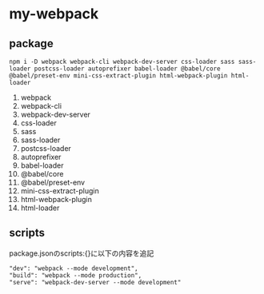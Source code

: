 # my-webpack

## package

```
npm i -D webpack webpack-cli webpack-dev-server css-loader sass sass-loader postcss-loader autoprefixer babel-loader @babel/core @babel/preset-env mini-css-extract-plugin html-webpack-plugin html-loader
```

1. webpack
2. webpack-cli
3. webpack-dev-server
4. css-loader
5. sass
6. sass-loader
7. postcss-loader
8. autoprefixer
9. babel-loader
10. @babel/core
11. @babel/preset-env
12. mini-css-extract-plugin
13. html-webpack-plugin
14. html-loader

## scripts
package.jsonのscripts:{}に以下の内容を追記

```
"dev": "webpack --mode development",
"build": "webpack --mode production",
"serve": "webpack-dev-server --mode development"
```
